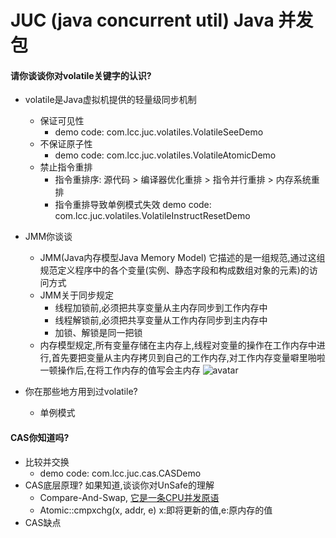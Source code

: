 # JUC (java concurrent util) Java 并发包


#### 请你谈谈你对volatile关键字的认识?
* volatile是Java虚拟机提供的轻量级同步机制
    * 保证可见性
        * demo code: com.lcc.juc.volatiles.VolatileSeeDemo
    * 不保证原子性
        * demo code: com.lcc.juc.volatiles.VolatileAtomicDemo
    * 禁止指令重排
        * 指令重排序: 源代码 > 编译器优化重排 > 指令并行重排 > 内存系统重排
        * 指令重排导致单例模式失效 demo code: com.lcc.juc.volatiles.VolatileInstructResetDemo
         
* JMM你谈谈
    * JMM(Java内存模型Java Memory Model) 它描述的是一组规范,通过这组规范定义程序中的各个变量(实例、静态字段和构成数组对象的元素)的访问方式
    * JMM关于同步规定
        * 线程加锁前,必须把共享变量从主内存同步到工作内存中
        * 线程解锁前,必须把共享变量从工作内存同步到主内存中
        * 加锁、解锁是同一把锁
    * 内存模型规定,所有变量存储在主内存上,线程对变量的操作在工作内存中进行,首先要把变量从主内存拷贝到自己的工作内存,对工作内存变量噼里啪啦一顿操作后,在将工作内存的值写会主内存
    ![avatar](https://pic2.zhimg.com/v2-7abd7500588012315f4f0e068e20e341_b.jpg)
        
* 你在那些地方用到过volatile? 
    * 单例模式
    
#### CAS你知道吗?
* 比较并交换
    * demo code: com.lcc.juc.cas.CASDemo 
* CAS底层原理? 如果知道,谈谈你对UnSafe的理解
    * Compare-And-Swap, [它是一条CPU并发原语](https://github.com/unofficial-openjdk/openjdk/blob/jdk8u/jdk8u/hotspot/src/share/vm/prims/unsafe.cpp#L1233)
    * Atomic::cmpxchg(x, addr, e) x:即将更新的值,e:原内存的值
* CAS缺点
